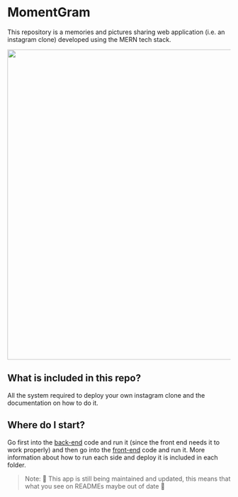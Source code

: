 # MomentGram

This repository is a memories and pictures sharing web application (i.e. an instagram clone) developed using the MERN tech stack.

<img src="/AmbroBook.gif" width="700px">

## What is included in this repo?

All the system required to deploy your own instagram clone and the documentation on how to do it.

## Where do I start?

Go first into the [back-end](https://github.com/FedericoBonel/momentgram/tree/master/server) code and run it (since the front end needs it to work properly) and then go into the [front-end](https://github.com/FedericoBonel/momentgram/tree/master/client) code and run it.
More information about how to run each side and deploy it is included in each folder.

> Note: 👷 This app is still being maintained and updated, this means that what you see on READMEs maybe out of date 👷
